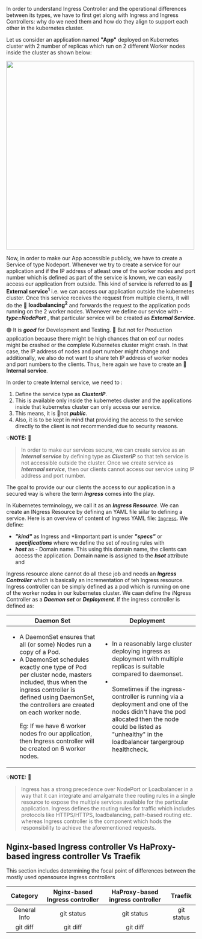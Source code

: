 In order to understand Ingress Controller and the operational differences between its types, we have to first get along with Ingress and Ingress Controllers: why do we need them and how do they align to support each other in the kubernetes cluster.

Let us consider an application named <b>"App"</b> deployed on Kubernetes cluster with 2 number of replicas which run on 2 different Worker nodes inside the cluster as shown below:

<img src="https://github.com/dikshita-git/RP_Ingress_security-IPv4_and_IPv6/blob/main/Wiki-page-images/Research_Question/1.%20Ingress/1.drawio.png" width=500>

Now, in order to make our App accessible publicly, we have to create a Service of type Nodeport. Whenever we try to create a service for our application and if the IP address of atleast one of the  worker nodes and port number which is defined as part of the service is known, we can easily access our application from outside. This kind of service is referred to as 🔎 <b>External service<sup>1</sup></b> i.e. we can access our application outside the kubernetes cluster. Once this service receives the request from multiple clients, it will do the 🔎 <b>loadbalancing<sup>2</sup></b> and forwards the request to the application pods running on the 2 worker nodes.
Whenever we define our service with ***-type=NodePort*** , that particular service will be created as ***External Service***.

🟢 It is ***good*** for Development and Testing. 🔴 But not for Production application because there might be high chances that on eof our nodes might be crashed or the complete Kubernetes cluster might crash. In that case, the IP address of nodes and port number might change and additionally, we also do not want to share teh IP address  of worker nodes and port numbers to the clients. Thus, here again we have to create an 🔎 <b>Internal service</b>.

In order to create Internal service, we need to :

1. Define the service type as ***ClusterIP***.
2. This is available only inside the kubernetes cluster and the applications inside that kubernetes cluster can only access our service.
3. This means, it is 🔴not ***public***.
4. Also, it is to be kept in mind that providing the access to the service directly to the client is not recommended due to security reasons.


💡<b>NOTE:</b> 🔦
>In order to make our services secure, we can create service as an ***Internal service*** by defining type as ***ClusterIP***  so that teh service is not accessible outside the cluster.
>Once we create service as ***Internaal service***, then our clients cannot access our service using IP address and port number.

The goal to provide our our clients the access to our application in a secured way is where the term ***Ingress*** comes into the play.

In Kubernetes terminology, we call it as an ***Ingress Resource***. We can create an INgress Resource by defining an YAML file siilar to defining a service. Here is an overview of content of Ingress YAML file: <a href="https://github.com/dikshita-git/RP_Ingress_security-IPv4_and_IPv6/blob/main/K3s/Certificate_with_k3s%2Btraefik/ingress.yaml"><code>Ingress</code></a>.
We define:

* ***"kind"*** as Ingress and 
*Iimportant part is under ***"specs"*** or ***specifications*** where we define the set of routing rules with 
 * ***host*** as - Domain name. This using this domain name, the clients can access the application. Domain name is assigned to the ***hsot*** attribute and 
 
Ingress resource alone cannot do all these job and needs an ***Ingress Controller*** which is basically an incrementation of teh Ingress resource. Ingress controller can be simply defined as a pod which is running on one of the worker nodes in our kubernetes cluster. We caan define the iNgress Controller as a ***Daemon set*** or ***Deployment***. If the ingress controller is defined as:

| Daemon Set    | Deployment    |
| ------------- | ------------- |
|<ul><li>A DaemonSet ensures that all (or some) Nodes run a copy of a Pod.</li> <li>A DaemonSet schedules exactly one type of Pod per cluster node, masters included, thus when the ingress controller is defined using DaemonSet, the controllers are created on each worker node.</li> <p>Eg: If we have 6 worker nodes fro our application, then Ingress controller will be created on 6 worker nodes.</p></ul>   | <ul><li>In a reasonably large cluster deploying ingress as deployment with multiple replicas is suitable compared to daemonset.</li><li></li>Sometimes if the ingress-controller is running via a deployment and one of the nodes didn't have the pod allocated then the node could be listed as "unhealthy" in the loadbalancer targergroup healthcheck. </ul>  |


💡<b>NOTE:</b> 🔦
> Ingress has a strong precedence over NodePort or Loadbalancer in a way that it can integrate and amalgamate thee routing rules in a single resource to expose the multiple services available for the particular application.
> Ingress defines the routing rules for traffic which includes protocols like HTTPS/HTTPS, loadbalancing, path-based routing etc.  whereas Ingress controller is the 
component which hods the responsibility to achieve the aforementioned requests.



## Nginx-based Ingress controller Vs HaProxy-based ingress controller Vs Traefik

This section includes determining the focal point of differences between the mostly used opensource ingress controllers

|    Category          | Nginx-based Ingress controller      |    HaProxy-based ingress controller       | Traefik      |
|     :---:    |            :---:                    |     :---:                                 |  :---:        |
| General Info | git status   | git status     | git status    |
| git diff     | git diff       | git diff      |
